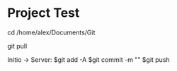 # Project Test
cd /home/alex/Documents/Git

git pull


Initio -> Server:
$git add -A
$git commit -m ""
$git push
